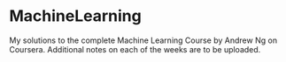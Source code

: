 # MachineLearning
My solutions to the complete Machine Learning Course by Andrew Ng on Coursera.
Additional notes on each of the weeks are to be uploaded.
